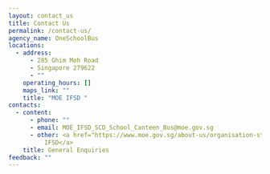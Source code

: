 ```yaml
---
layout: contact_us
title: Contact Us
permalink: /contact-us/
agency_name: OneSchoolBus
locations:
  - address:
      - 285 Ghim Moh Road
      - Singapore 279622
      - ""
    operating_hours: []
    maps_link: ""
    title: "MOE IFSD "
contacts:
  - content:
      - phone: ""
      - email: MOE_IFSD_SCD_School_Canteen_Bus@moe.gov.sg
      - other: <a href="https://www.moe.gov.sg/about-us/organisation-structure/ifsd">MOE
          IFSD</a>
    title: General Enquiries
feedback: ""
---
```


